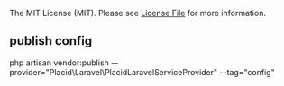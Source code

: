 

The MIT License (MIT). Please see [License File](LICENSE.md) for more information.

## publish config
php artisan vendor:publish --provider="Placid\Laravel\PlacidLaravelServiceProvider" --tag="config"
